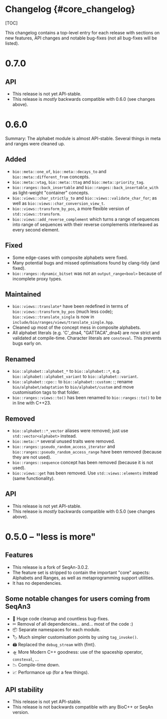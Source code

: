 # Changelog {#core_changelog}

[TOC]

This changelog contains a top-level entry for each release with sections on new features, API changes and notable
bug-fixes (not all bug-fixes will be listed).

# 0.7.0

## API

* This release is not yet API-stable.
* This release is *mostly* backwards compatible with 0.6.0 (see changes above).


# 0.6.0

Summary: The alphabet module is almost API-stable. Several things in meta and ranges were cleaned up.

## Added

* `bio::meta::one_of`, `bio::meta::decays_to` and `bio::meta::different_from` concepts.
* `bio::meta::vtag`, `bio::meta::ttag` and `bio::meta::priority_tag`.
* `bio::ranges::back_insertable` and `bio::ranges::back_insertable_with` as light-weight "container" concepts.
* `bio::views::char_strictly_to` and `bio::views::validate_char_for`; as well as `bio::views::char_conversion_view_t`.
* `bio::views::transform_by_pos`, a more flexible version of `std::views::transform`.
* `bio::views::add_reverse_complement` which turns a range of sequences into range of sequences with their reverse complements interleaved as every second element.

## Fixed

* Some edge-cases with composite alphabets were fixed.
* Many potential bugs and missed optimisations found by clang-tidy (and fixed).
* `bio::ranges::dynamic_bitset` was not an `output_range<bool>` because of incomplete proxy types.

## Maintained

* `bio::views::translate*` have been redefined in terms of `bio::views::transform_by_pos` (much less code); `bio::views::translate_single` is now in `include/bio/ranges/views/translate_single.hpp`.
* Cleaned up most of the concept mess in composite alphabets.
* All alphabet literals (e.g. 'C'_dna4, "GATTACA"_dna4) are now strict and validated at compile-time. Character literals are `consteval`. This prevents bugs early on.

## Renamed

* `bio::alphabet::alphabet_*` to `bio::alphabet::*`, e.g. `bio::alphabet::alphabet_variant` to `bio::alphabet::variant`.
* `bio::alphabet::cpo::` to `bio::alphabet::custom::`; rename `bio/alphabet/adaptation` to `bio/alphabet/custom` and move customisation tags to that folder.
* `bio::ranges::views::to()` has been renamed to `bio::ranges::to()` to be in line with C++23.

## Removed

* `bio::alphabet::*_vector` aliases were removed; just use `std::vector<alphabet>` instead.
* `bio::meta::*` several unused traits were removed.
* `bio::ranges::pseudo_random_access_iterator` and `bio::ranges::pseudo_random_access_range` have been removed (because they are not used).
* `bio::ranges::sequence` concept has been removed (because it is not used).
* `bio::views::get` has been removed. Use `std::views::elements` instead (same functionality).

## API

* This release is not yet API-stable.
* This release is *mostly* backwards compatible with 0.5.0 (see changes above).


# 0.5.0 – "less is more"

## Features

* This release is a fork of SeqAn-3.0.2.
* The feature set is stripped to contain the important "core" aspects: Alphabets and Ranges, as well as metaprogramming support utilities.
* It has no dependencies.

## Some notable changes for users coming from SeqAn3

* 🧹 Huge code cleanup and countless bug-fixes.
* ✂ Removal of all dependencies… and… most of the code :)
* 📦 Separate namespaces for each module.
* 🏷 Much simpler customisation points by using `tag_invoke()`.
* 🖨 Replaced the `debug_stream` with {fmt}.
* 🛸 More Modern C++ goodness: use of the spaceship operator, `consteval`, …
* 📉 Compile-time down.
* 📈 Performance up (for a few things).

## API stability

* This release is not yet API-stable.
* This release is not backwards compatible with any BioC++ or SeqAn version.
